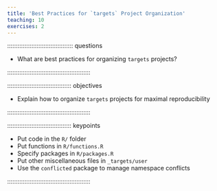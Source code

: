 ```yaml
---
title: 'Best Practices for `targets` Project Organization'
teaching: 10
exercises: 2
---
```


:::::::::::::::::::::::::::::::::::::: questions 

- What are best practices for organizing `targets` projects?

::::::::::::::::::::::::::::::::::::::::::::::::

::::::::::::::::::::::::::::::::::::: objectives

- Explain how to organize `targets` projects for maximal reproducibility

::::::::::::::::::::::::::::::::::::::::::::::::

::::::::::::::::::::::::::::::::::::: keypoints 

- Put code in the `R/` folder
- Put functions in `R/functions.R`
- Specify packages in `R/packages.R`
- Put other miscellaneous files in `_targets/user`
- Use the `conflicted` package to manage namespace conflicts

::::::::::::::::::::::::::::::::::::::::::::::::


